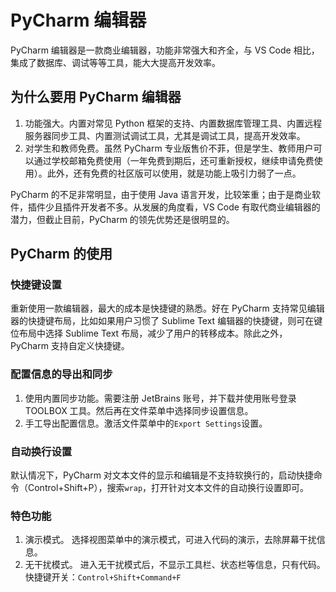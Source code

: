 # PyCharm 编辑器

PyCharm 编辑器是一款商业编辑器，功能非常强大和齐全，与 VS Code 相比，集成了数据库、调试等等工具，能大大提高开发效率。

## 为什么要用 PyCharm 编辑器

1. 功能强大。内置对常见 Python 框架的支持、内置数据库管理工具、内置远程服务器同步工具、内置测试调试工具，尤其是调试工具，提高开发效率。
1. 对学生和教师免费。虽然 PyCharm 专业版售价不菲，但是学生、教师用户可以通过学校邮箱免费使用（一年免费到期后，还可重新授权，继续申请免费使用）。此外，还有免费的社区版可以使用，就是功能上吸引力弱了一点。

PyCharm 的不足非常明显，由于使用 Java 语言开发，比较笨重；由于是商业软件，插件少且插件开发者不多。从发展的角度看，VS Code 有取代商业编辑器的潜力，但截止目前，PyCharm 的领先优势还是很明显的。

## PyCharm 的使用

### 快捷键设置

重新使用一款编辑器，最大的成本是快捷键的熟悉。好在 PyCharm 支持常见编辑器的快捷键布局，比如如果用户习惯了 Sublime Text 编辑器的快捷键，则可在键位布局中选择 Sublime Text 布局，减少了用户的转移成本。除此之外，PyCharm 支持自定义快捷键。

### 配置信息的导出和同步

1. 使用内置同步功能。需要注册 JetBrains 账号，并下载并使用账号登录 TOOLBOX 工具。然后再在文件菜单中选择同步设置信息。
2. 手工导出配置信息。激活文件菜单中的`Export Settings`设置。

### 自动换行设置

默认情况下，PyCharm 对文本文件的显示和编辑是不支持软换行的，启动快捷命令（Control+Shift+P），搜索`wrap`，打开针对文本文件的自动换行设置即可。

### 特色功能

1. 演示模式。 选择视图菜单中的演示模式，可进入代码的演示，去除屏幕干扰信息。
1. 无干扰模式。 进入无干扰模式后，不显示工具栏、状态栏等信息，只有代码。快捷键开关：`Control+Shift+Command+F`


